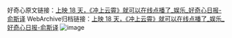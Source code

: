 好奇心原文链接：[上映 18 天，《冲上云霄》就可以在线点播了_娱乐_好奇心日报-俞斯译](https://www.qdaily.com/articles/7261.html)
WebArchive归档链接：[上映 18 天，《冲上云霄》就可以在线点播了_娱乐_好奇心日报-俞斯译](http://web.archive.org/web/20190623172150/https://www.qdaily.com/articles/7261.html)
![image](http://ww3.sinaimg.cn/large/007d5XDply1g3x0qkwwcuj30u02s37wh)